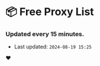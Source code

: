 # :package: Free Proxy List
### Updated every 15 minutes.

- Last updated: `2024-08-19 15:25`

:heart:
